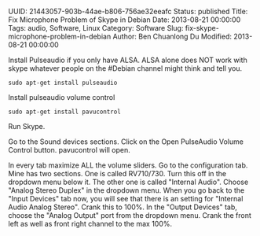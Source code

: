 UUID: 21443057-903b-44ae-b806-756ae32eeafc
Status: published
Title: Fix Microphone Problem of Skype in Debian
Date: 2013-08-21 00:00:00
Tags: audio, Software, Linux
Category: Software
Slug: fix-skype-microphone-problem-in-debian
Author: Ben Chuanlong Du
Modified: 2013-08-21 00:00:00

Install Pulseaudio if you only have ALSA. 
ALSA alone does NOT work with skype whatever people 
on the #Debian channel might think and tell you.

    sudo apt-get install pulseaudio

Install pulseaudio volume control

    sudo apt-get install pavucontrol

Run Skype.

Go to the Sound devices sections. 
Click on the Open PulseAudio Volume Control button. 
pavucontrol will open.

In every tab maximize ALL the volume sliders.
Go to the configuration tab. Mine has two sections. 
One is called RV710/730. 
Turn this off in the dropdown menu below it.
The other one is called "Internal Audio". 
Choose "Analog Stereo Duplex" in the dropdown menu.
When you go back to the "Input Devices" tab now, 
you will see that there is an setting for "Internal Audio Analog Stereo". 
Crank this to 100%.
In the "Output Devices" tab, 
choose the "Analog Output" port from the dropdown menu. 
Crank the front left as well as front right channel to the max 100%.
